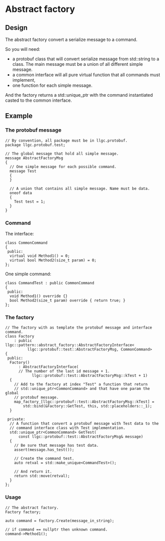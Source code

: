 # Abstract factory

## Design

The abstract factory convert a serialize message to a command.

So you will need:
  - a protobuf class that will convert serialize message from std::string to a class. The main message must be a union of all different simple message.
  - a common interface will all pure virtual function that all commands must implement,
  - one function for each simple message.

And the factory returns a std::unique_ptr with the command instantiated casted to the common interface.

## Example

### The protobuf message

```
// By convention, all package must be in llgc.protobuf.
package llgc.protobuf.test;

// The global message that hold all simple message.
message AbstractFactoryMsg
{
  // One simple message for each possible command.
  message Test
  {
  }

  // A union that contains all simple message. Name must be data.
  oneof data
  {
    Test test = 1;
  }
}
```

### Command

The interface:

```
class CommonCommand
{
 public:
  virtual void Method1() = 0;
  virtual bool Method2(size_t param) = 0;
};
```

One simple command:

```
class CommandTest : public CommonCommand
{
 public:
  void Method1() override {}
  bool Method2(size_t param) override { return true; }
};
```

### The factory

```
// The factory with as template the protobuf message and interface command.
class Factory
    : public llgc::pattern::abstract_factory::AbstractFactoryInterface<
          llgc::protobuf::test::AbstractFactoryMsg, CommonCommand>
{
 public:
  Factory()
      : AbstractFactoryInterface(
      // The number of the last id message + 1.
            llgc::protobuf::test::AbstractFactoryMsg::kTest + 1)
  {
    // Add to the factory at index "Test" a function that return
    // std::unique_ptr<CommonCommand> and that have one param the global
    // protobuf message.
    map_factory_[llgc::protobuf::test::AbstractFactoryMsg::kTest] =
        std::bind(&Factory::GetTest, this, std::placeholders::_1);
  }

 private:
  // A function that convert a protobuf message with Test data to the
  // command interface class with Test implementation.
  std::unique_ptr<CommonCommand> GetTest(
      const llgc::protobuf::test::AbstractFactoryMsg& message)
  {
    // Be sure that message has test data.
    assert(message.has_test());

    // Create the command test.
    auto retval = std::make_unique<CommandTest>();
  
    // And return it.
    return std::move(retval);
  }
};
```

### Usage

```
// The abstract factory.
Factory factory;

auto command = factory.Create(message_in_string);

// if command == nullptr then unknown command.
command->Method1();
```
